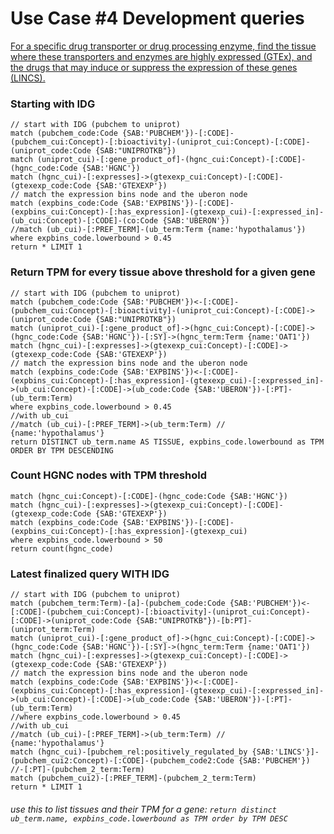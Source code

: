 

# Use Case #4 Development queries 

<u>For a specific drug transporter or drug processing enzyme, find the tissue where these transporters and enzymes are highly expressed (GTEx), and the drugs that may induce or suppress the expression of these genes (LINCS).</u>

### Starting with IDG
```
// start with IDG (pubchem to uniprot)
match (pubchem_code:Code {SAB:'PUBCHEM'})-[:CODE]-(pubchem_cui:Concept)-[:bioactivity]-(uniprot_cui:Concept)-[:CODE]-(uniprot_code:Code {SAB:"UNIPROTKB"})
match (uniprot_cui)-[:gene_product_of]-(hgnc_cui:Concept)-[:CODE]-(hgnc_code:Code {SAB:'HGNC'})
match (hgnc_cui)-[:expresses]->(gtexexp_cui:Concept)-[:CODE]-(gtexexp_code:Code {SAB:'GTEXEXP'})
// match the expression bins node and the uberon node
match (expbins_code:Code {SAB:'EXPBINS'})-[:CODE]-(expbins_cui:Concept)-[:has_expression]-(gtexexp_cui)-[:expressed_in]-(ub_cui:Concept)-[:CODE]-(co:Code {SAB:'UBERON'})
//match (ub_cui)-[:PREF_TERM]-(ub_term:Term {name:'hypothalamus'})
where expbins_code.lowerbound > 0.45
return * LIMIT 1
```

### Return TPM for every tissue above threshold for a given gene
```
// start with IDG (pubchem to uniprot)
match (pubchem_code:Code {SAB:'PUBCHEM'})<-[:CODE]-(pubchem_cui:Concept)-[:bioactivity]-(uniprot_cui:Concept)-[:CODE]->(uniprot_code:Code {SAB:"UNIPROTKB"})
match (uniprot_cui)-[:gene_product_of]->(hgnc_cui:Concept)-[:CODE]->(hgnc_code:Code {SAB:'HGNC'})-[:SY]->(hgnc_term:Term {name:'OAT1'})
match (hgnc_cui)-[:expresses]->(gtexexp_cui:Concept)-[:CODE]->(gtexexp_code:Code {SAB:'GTEXEXP'})
// match the expression bins node and the uberon node
match (expbins_code:Code {SAB:'EXPBINS'})<-[:CODE]-(expbins_cui:Concept)-[:has_expression]-(gtexexp_cui)-[:expressed_in]->(ub_cui:Concept)-[:CODE]->(ub_code:Code {SAB:'UBERON'})-[:PT]-(ub_term:Term)
where expbins_code.lowerbound > 0.45
//with ub_cui
//match (ub_cui)-[:PREF_TERM]->(ub_term:Term) //  {name:'hypothalamus'}
return DISTINCT ub_term.name AS TISSUE, expbins_code.lowerbound as TPM ORDER BY TPM DESCENDING

```

### Count HGNC nodes with TPM threshold
```
match (hgnc_cui:Concept)-[:CODE]-(hgnc_code:Code {SAB:'HGNC'})
match (hgnc_cui)-[:expresses]->(gtexexp_cui:Concept)-[:CODE]-(gtexexp_code:Code {SAB:'GTEXEXP'})
match (expbins_code:Code {SAB:'EXPBINS'})-[:CODE]-(expbins_cui:Concept)-[:has_expression]-(gtexexp_cui)
where expbins_code.lowerbound > 50
return count(hgnc_code)
```

### Latest finalized query WITH IDG
```
// start with IDG (pubchem to uniprot)
match (pubchem_term:Term)-[a]-(pubchem_code:Code {SAB:'PUBCHEM'})<-[:CODE]-(pubchem_cui:Concept)-[:bioactivity]-(uniprot_cui:Concept)-[:CODE]->(uniprot_code:Code {SAB:"UNIPROTKB"})-[b:PT]-(uniprot_term:Term)
match (uniprot_cui)-[:gene_product_of]->(hgnc_cui:Concept)-[:CODE]->(hgnc_code:Code {SAB:'HGNC'})-[:SY]->(hgnc_term:Term {name:'OAT1'})
match (hgnc_cui)-[:expresses]->(gtexexp_cui:Concept)-[:CODE]->(gtexexp_code:Code {SAB:'GTEXEXP'})
// match the expression bins node and the uberon node
match (expbins_code:Code {SAB:'EXPBINS'})<-[:CODE]-(expbins_cui:Concept)-[:has_expression]-(gtexexp_cui)-[:expressed_in]->(ub_cui:Concept)-[:CODE]->(ub_code:Code {SAB:'UBERON'})-[:PT]-(ub_term:Term)
//where expbins_code.lowerbound > 0.45
//with ub_cui
//match (ub_cui)-[:PREF_TERM]->(ub_term:Term) //  {name:'hypothalamus'}
match (hgnc_cui)-[pubchem_rel:positively_regulated_by {SAB:'LINCS'}]-(pubchem_cui2:Concept)-[:CODE]-(pubchem_code2:Code {SAB:'PUBCHEM'}) //-[:PT]-(pubchem_2_term:Term)
match (pubchem_cui2)-[:PREF_TERM]-(pubchem_2_term:Term)
return * LIMIT 1
```

###### use this to list tissues and their TPM for a gene: `return distinct ub_term.name, expbins_code.lowerbound as TPM order by TPM DESC`



